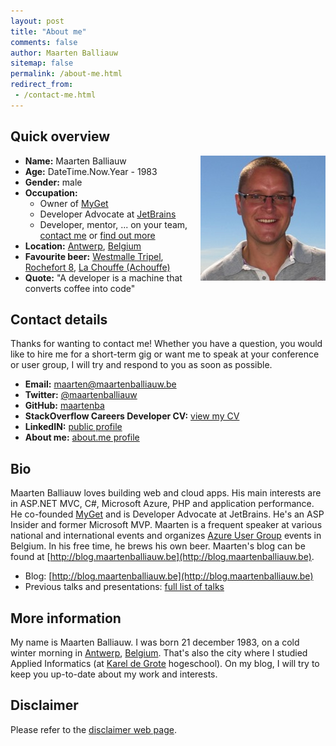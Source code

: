 ```yaml
---
layout: post
title: "About me"
comments: false
author: Maarten Balliauw
sitemap: false
permalink: /about-me.html
redirect_from:
 - /contact-me.html
---
```


## Quick overview

<a href="/images/maarten-400x400_1.jpg"><img width="200" height="200" title="maarten-400x400" align="right" style="border: 0px currentColor; border-image: none; padding-top: 0px; padding-right: 0px; padding-left: 0px; float: right; display: inline; background-image: none;" alt="maarten-400x400" src="/images/maarten-400x400_thumb_1.jpg" border="0"></a>
 
* **Name:** Maarten Balliauw  
* **Age:** DateTime.Now.Year - 1983  
* **Gender:** male  
* **Occupation:**
	* Owner of [MyGet](http://www.myget.org)
	* Developer Advocate at [JetBrains](http://www.jetbrains.com)
	* Developer, mentor, ... on your team, [contact me](mailto:mailto:maarten@maartenballiauw.be) or [find out more](/hire-me.html)
* **Location:** [Antwerp](http://en.wikipedia.org/wiki/Antwerp), [Belgium](http://en.wikipedia.org/wiki/Belgium)
* **Favourite beer:** [Westmalle Tripel](http://www.trappistwestmalle.be/en/page/tripel.aspx), [Rochefort 8](http://en.wikipedia.org/wiki/Brasserie_de_Rochefort), [La Chouffe (Achouffe)](http://en.wikipedia.org/wiki/Brasserie_d%27Achouffe)
* **Quote:** "A developer is a machine that converts coffee into code" 

## Contact details

Thanks for wanting to contact me! Whether you have a question, you would like to hire me for a short-term gig or want me to speak at your conference or user group, I will try and respond to you as soon as possible.

* **Email:** [maarten@maartenballiauw.be](mailto:maarten@maartenballiauw.be)
* **Twitter:** [@maartenballiauw](https://twitter.com/maartenballiauw)
* **GitHub:** [maartenba](https://github.com/maartenba)
* **StackOverflow Careers Developer CV:** [view my CV](http://stackoverflow.com/cv/maartenballiauw)
* **LinkedIN:** [public profile](http://www.linkedin.com/in/maartenballiauw)
* **About me:** [about.me profile](http://about.me/maartenballiauw)

## Bio

Maarten Balliauw loves building web and cloud apps. His main interests are in ASP.NET MVC, C#, Microsoft Azure, PHP and application performance. He co-founded [MyGet](http://www.myget.org) and is Developer Advocate at JetBrains. He's an ASP Insider and former Microsoft MVP. Maarten is a frequent speaker at various national and international events and organizes [Azure User Group](http://www.azug.be) events in Belgium. In his free time, he brews his own beer. Maarten's blog can be found at [http://blog.maartenballiauw.be](http://blog.maartenballiauw.be).

* Blog: [http://blog.maartenballiauw.be](http://blog.maartenballiauw.be)
* Previous talks and presentations: [full list of talks](/talks-presentations.html)

## More information

My name is Maarten Balliauw. I was born 21 december 1983, on a cold winter morning in [Antwerp](http://en.wikipedia.org/wiki/Antwerp), [Belgium](http://en.wikipedia.org/wiki/Belgium). That's also the city where I studied Applied Informatics (at [Karel de Grote](http://www.kdg.be/) hogeschool). On my blog, I will try to keep you up-to-date about my work and interests.

## Disclaimer

Please refer to the [disclaimer web page](/disclaimer.html).
